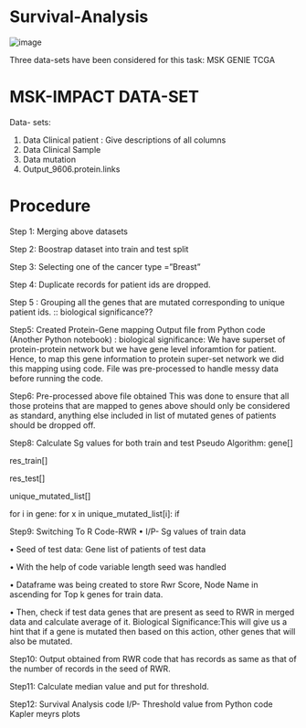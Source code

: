 # Survival-Analysis


![image](https://user-images.githubusercontent.com/104989737/208084702-0363a22e-df26-40f5-ae06-44b951520282.png)


 Three data-sets have been considered for this task:
 MSK
 GENIE
 TCGA
 
# MSK-IMPACT DATA-SET
Data- sets: 
1.  Data Clinical patient : Give descriptions of all columns
2.  Data Clinical Sample
3.  Data mutation
4.  Output_9606.protein.links

# Procedure
Step 1: Merging above datasets

Step 2: Boostrap dataset into train and test split

Step 3: Selecting one of the cancer type =”Breast”

Step 4: Duplicate records for patient ids are dropped.

Step 5 : Grouping all the genes that are mutated corresponding to unique patient ids. :: biological significance?? 

Step5: Created Protein-Gene mapping Output file from Python code (Another Python notebook) :
biological significance: We have superset of protein-protein network but we have gene level inforamtion for patient. Hence, to map this gene information to protein super-set network we did this mapping using code. File was pre-processed to handle messy data before running the code.

Step6: Pre-processed above file obtained
This was done to ensure that all those proteins that are mapped to genes above should only be considered as standard, anything else included in list of mutated genes of patients should be dropped off.

Step8: Calculate Sg values for both train and test
Pseudo Algorithm:
gene[]

res_train[]

res_test[]

unique_mutated_list[]

for i in gene:
   for x in unique_mutated_list[i]:
   if















Step9: Switching To R Code-RWR
•	I/P- Sg values of train data

•	Seed of test data: Gene list of patients of test data

•	With the help of code variable length seed was handled

•	Dataframe was being created to store Rwr Score, Node Name in ascending for Top k genes for train data. 

•	Then, check if  test data genes that are present as seed to RWR in merged data and calculate average of it. 
Biological Significance:This will give us a hint that if a gene is mutated then based on this action, other genes that will also be mutated.

Step10: Output obtained from RWR code that has records as same as that of the number of records in the seed of RWR.

Step11: Calculate median value and put for threshold.

Step12: Survival Analysis code
I/P- Threshold value from Python code
Kapler meyrs plots


